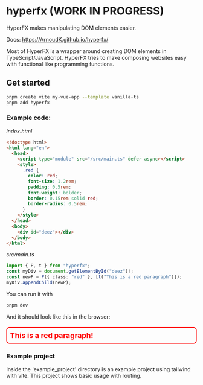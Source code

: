 # hyperfx (WORK IN PROGRESS)

HyperFX makes manipulating DOM elements easier.

Docs: https://ArnoudK.github.io/hyperfx/

Most of HyperFX is a wrapper around creating DOM elements in TypeScript/JavaScript. HyperFX tries to make composing websites easy with functional like programming functions.

## Get started

```bash
pnpm create vite my-vue-app --template vanilla-ts
pnpm add hyperfx
```

### Example code:

_index.html_

```html
<!doctype html>
<html lang="en">
  <head>
    <script type="module" src="/src/main.ts" defer async></script>
    <style>
      .red {
        color: red;
        font-size: 1.2rem;
        padding: 0.5rem;
        font-weight: bolder;
        border: 0.15rem solid red;
        border-radius: 0.5rem;
      }
    </style>
  </head>
  <body>
    <div id="deez"></div>
  </body>
</html>
```

_src/main.ts_

```ts
import { P, t } from "hyperfx";
const myDiv = document.getElementById("deez")!;
const newP = P({ class: "red" }, [t("This is a red paragraph")]);
myDiv.appendChild(newP);
```

You can run it with

```sh
pnpm dev
```

And it should look like this in the browser:

<html>
    <body>
    <style>
        .red {
            color: red;
            font-size: 1.2rem;
			padding: 0.5rem;
            font-weight: bolder;
            border: 0.15rem solid red;
            border-radius: 0.5rem;
        }
    </style>
                <div id="deez">
                	<p class="red">This is a red paragraph!</p>
                </div>
    </body>
</html>

### Example project

Inside the 'example_project' directory is an example project using tailwind with vite. This project shows basic usage with routing.
